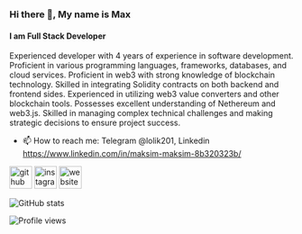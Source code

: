 ### Hi there 👋, My name is Max
#### I am Full Stack Developer

Experienced developer with 4 years of experience in software development.
Proficient in various programming languages, frameworks, databases, and cloud services. 
Proficient in web3 with strong knowledge of blockchain technology. 
Skilled in integrating Solidity contracts on both backend and frontend sides. 
Experienced in utilizing web3 value converters and other blockchain tools. 
Possesses excellent understanding of Nethereum and web3.js. 
Skilled in managing complex technical challenges and making strategic decisions to ensure project success.


- 📫 How to reach me: Telegram @lolik201, Linkedin https://www.linkedin.com/in/maksim-maksim-8b320323b/


[<img src='https://cdn.jsdelivr.net/npm/simple-icons@3.0.1/icons/github.svg' alt='github' height='40'>](https://github.com/lolik20)  [<img src='https://cdn.jsdelivr.net/npm/simple-icons@3.0.1/icons/instagram.svg' alt='instagram' height='40'>](https://www.instagram.com/max92sev/)  [<img src='https://cdn.jsdelivr.net/npm/simple-icons@3.0.1/icons/icloud.svg' alt='website' height='40'>](https://lolik20.github.io/digital-solutions/)  

![GitHub stats](https://github-readme-stats.vercel.app/api?username=lolik20&show_icons=true)  

![Profile views](https://gpvc.arturio.dev/lolik20)  
